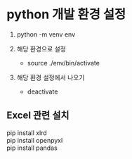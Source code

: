 python 개발 환경 설정
=================

1. python -m venv env

2. 해당 환경으로 설정
    - source ./env/bin/activate

3. 해당 환경 설정에서 나오기
    - deactivate

Excel 관련 설치
-------------
pip install xlrd<br>
pip install openpyxl<br>
pip install pandas
